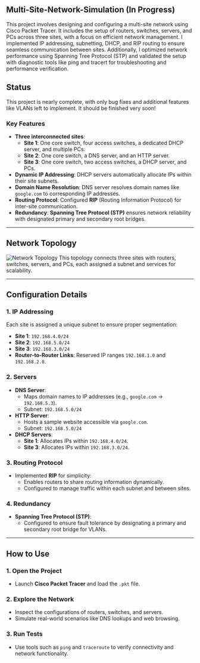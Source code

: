 ## Multi-Site-Network-Simulation (In Progress)
This project involves designing and configuring a multi-site network using Cisco Packet Tracer. It includes the setup of routers, switches, servers, and PCs across three sites, with a focus on efficient network management. I implemented IP addressing, subnetting, DHCP, and RIP routing to ensure seamless communication between sites. Additionally, I optimized network performance using Spanning Tree Protocol (STP) and validated the setup with diagnostic tools like ping and tracert for troubleshooting and performance verification.

## Status
This project is nearly complete, with only bug fixes and additional features like VLANs left to implement. It should be finished very soon!

### Key Features
- **Three interconnected sites**:
  - **Site 1**: One core switch, four access switches, a dedicated DHCP server, and multiple PCs.
  - **Site 2**: One core switch, a DNS server, and an HTTP server.
  - **Site 3**: One core switch, two access switches, a DHCP server, and PCs.
- **Dynamic IP Addressing**: DHCP servers automatically allocate IPs within their site subnets.
- **Domain Name Resolution**: DNS server resolves domain names like `google.com` to corresponding IP addresses.
- **Routing Protocol**: Configured **RIP** (Routing Information Protocol) for inter-site communication.
- **Redundancy**: **Spanning Tree Protocol (STP)** ensures network reliability with designated primary and secondary root bridges.

---

## Network Topology
![Network Topology](https://github.com/jessica-nguyen-it/Multi-Site-Network-Simulation/blob/main/Screenshots/Screenshot%202024-12-02%20200223.png)
This topology connects three sites with routers, switches, servers, and PCs, each assigned a subnet and services for scalability.

---

## Configuration Details

### 1. IP Addressing
Each site is assigned a unique subnet to ensure proper segmentation:
- **Site 1**: `192.168.4.0/24`
- **Site 2**: `192.168.5.0/24`
- **Site 3**: `192.168.3.0/24`
- **Router-to-Router Links**: Reserved IP ranges `192.168.1.0` and `192.168.2.0`.

### 2. Servers
- **DNS Server**:
  - Maps domain names to IP addresses (e.g., `google.com` -> `192.168.5.3`).
  - Subnet: `192.168.5.0/24`
- **HTTP Server**:
  - Hosts a sample website accessible via `google.com`.
  - Subnet: `192.168.5.0/24`
- **DHCP Servers**:
  - **Site 1**: Allocates IPs within `192.168.4.0/24`.
  - **Site 3**: Allocates IPs within `192.168.3.0/24`.

### 3. Routing Protocol
- Implemented **RIP** for simplicity:
  - Enables routers to share routing information dynamically.
  - Configured to manage traffic within each subnet and between sites.

### 4. Redundancy
- **Spanning Tree Protocol (STP)**:
  - Configured to ensure fault tolerance by designating a primary and secondary root bridge for VLANs.

---

## How to Use

### 1. Open the Project
- Launch **Cisco Packet Tracer** and load the `.pkt` file.

### 2. Explore the Network
- Inspect the configurations of routers, switches, and servers.
- Simulate real-world scenarios like DNS lookups and web browsing.

### 3. Run Tests
- Use tools such as `ping` and `traceroute` to verify connectivity and network functionality.



